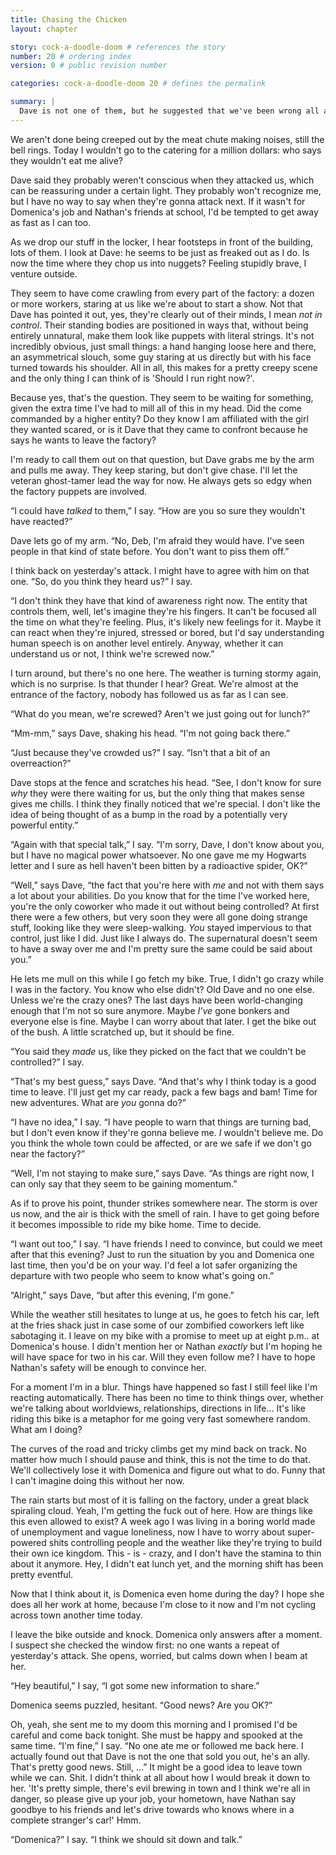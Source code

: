 ```yaml
---
title: Chasing the Chicken
layout: chapter

story: cock-a-doodle-doom # references the story
number: 20 # ordering index
version: 0 # public revision number

categories: cock-a-doodle-doom 20 # defines the permalink

summary: |
  Dave is not one of them, but he suggested that we've been wrong all along. It wouldn't be a *them* but an *it*? Are the factory workers the puppets of something with a greater power?
---
```

We aren't done being creeped out by the meat chute making noises, still the bell rings. Today I wouldn't go to the catering for a million dollars: who says they wouldn't eat me alive?

Dave said they probably weren't conscious when they attacked us, which can be reassuring under a certain light. They probably won't recognize me, but I have no way to say when they're gonna attack next. If it wasn't for Domenica's job and Nathan's friends at school, I'd be tempted to get away as fast as I can too.

As we drop our stuff in the locker, I hear footsteps in front of the building, lots of them. I look at Dave: he seems to be just as freaked out as I do. Is now the time where they chop us into nuggets? Feeling stupidly brave, I venture outside.

They seem to have come crawling from every part of the factory: a dozen or more workers, staring at us like we're about to start a show. Not that Dave has pointed it out, yes, they're clearly out of their minds, I mean *not in control*. Their standing bodies are positioned in ways that, without being entirely unnatural, make them look like puppets with literal strings. It's not incredibly obvious, just small things: a hand hanging loose here and there, an asymmetrical slouch, some guy staring at us directly but with his face turned towards his shoulder. All in all, this makes for a pretty creepy scene and the only thing I can think of is 'Should I run right now?'.

Because yes, that's the question. They seem to be waiting for something, given the extra time I've had to mill all of this in my head. Did the come commanded by a higher entity? Do they know I am affiliated with the girl they wanted scared, or is it Dave that they came to confront because he says he wants to leave the factory?

I'm ready to call them out on that question, but Dave grabs me by the arm and pulls me away. They keep staring, but don't give chase. I'll let the veteran ghost-tamer lead the way for now. He always gets so edgy when the factory puppets are involved.

“I could have *talked* to them,” I say. “How are you so sure they wouldn't have reacted?”

Dave lets go of my arm. “No, Deb, I'm afraid they would have. I've seen people in that kind of state before. You don't want to piss them off.”

I think back on yesterday's attack. I might have to agree with him on that one. “So, do you think they heard us?” I say.

“I don't think they have that kind of awareness right now. The entity that controls them, well, let's imagine they're his fingers. It can't be focused all the time on what they're feeling. Plus, it's likely new feelings for it. Maybe it can react when they're injured, stressed or bored, but I'd say understanding human speech is on another level entirely. Anyway, whether it can understand us or not, I think we're screwed now.”

I turn around, but there's no one here. The weather is turning stormy again, which is no surprise. Is that thunder I hear? Great. We're almost at the entrance of the factory, nobody has followed us as far as I can see.

“What do you mean, we're screwed? Aren't we just going out for lunch?”

“Mm-mm,” says Dave, shaking his head. “I'm not going back there.”

“Just because they've crowded us?” I say. “Isn't that a bit of an overreaction?”

Dave stops at the fence and scratches his head. “See, I don't know for sure *why* they were there waiting for us, but the only thing that makes sense gives me chills. I think they finally noticed that we're special. I don't like the idea of being thought of as a bump in the road by a potentially very powerful entity.”

“Again with that special talk,” I say. “I'm sorry, Dave, I don't know about you, but I have no magical power whatsoever. No one gave me my Hogwarts letter and I sure as hell haven't been bitten by a radioactive spider, OK?”

“Well,” says Dave, “the fact that you're here with *me* and not with them says a lot about your abilities. Do you know that for the time I've worked here, you're the only coworker who made it out without being controlled? At first there were a few others, but very soon they were all gone doing strange stuff, looking like they were sleep-walking. *You* stayed impervious to that control, just like I did. Just like I always do. The supernatural doesn't seem to have a sway over me and I'm pretty sure the same could be said about you.”

He lets me mull on this while I go fetch my bike. True, I didn't go crazy while I was in the factory. You know who else didn't? Old Dave and no one else. Unless we're the crazy ones? The last days have been world-changing enough that I'm not so sure anymore. Maybe *I've* gone bonkers and everyone else is fine. Maybe I can worry about that later. I get the bike out of the bush. A little scratched up, but it should be fine.

“You said they *made* us, like they picked on the fact that we couldn't be controlled?” I say.

“That's my best guess,” says Dave. “And that's why I think today is a good time to leave. I'll just get my car ready, pack a few bags and bam! Time for new adventures. What are *you* gonna do?”

“I have no idea,” I say. “I have people to warn that things are turning bad, but I don't even know if they're gonna believe me. *I* wouldn't believe me. Do you think the whole town could be affected, or are we safe if we don't go near the factory?”

“Well, I'm not staying to make sure,” says Dave. “As things are right now, I can only say that they seem to be gaining momentum.”

As if to prove his point, thunder strikes somewhere near. The storm is over us now, and the air is thick with the smell of rain. I have to get going before it becomes impossible to ride my bike home. Time to decide.

“I want out too,” I say. “I have friends I need to convince, but could we meet after that this evening? Just to run the situation by you and Domenica one last time, then you'd be on your way. I'd feel a lot safer organizing the departure with two people who seem to know what's going on.”

“Alright,” says Dave, “but after this evening, I'm gone.”

While the weather still hesitates to lunge at us, he goes to fetch his car, left at the fries shack just in case some of our zombified coworkers left like sabotaging it. I leave on my bike with a promise to meet up at eight p.m.. at Domenica's house. I didn't mention her or Nathan *exactly* but I'm hoping he will have space for two in his car. Will they even follow me? I have to hope Nathan's safety will be enough to convince her.

For a moment I'm in a blur. Things have happened so fast I still feel like I'm reacting automatically. There has been no time to think things over, whether we're talking about worldviews, relationships, directions in life… It's like riding this bike is a metaphor for me going very fast somewhere random. What am I doing?

The curves of the road and tricky climbs get my mind back on track. No matter how much I should pause and think, this is not the time to do that. We'll collectively lose it with Domenica and figure out what to do. Funny that I can't imagine doing this without her now.

The rain starts but most of it is falling on the factory, under a great black spiraling cloud. Yeah, I'm getting the fuck out of here. How are things like this even allowed to exist? A week ago I was living in a boring world made of unemployment and vague loneliness, now I have to worry about super-powered shits controlling people and the weather like they're trying to build their own ice kingdom. This - is - crazy, and I don't have the stamina to thin about it anymore. Hey, I didn't eat lunch yet, and the morning shift has been pretty eventful.

Now that I think about it, is Domenica even home during the day? I hope she does all her work at home, because I'm close to it now and I'm not cycling across town another time today.

I leave the bike outside and knock. Domenica only answers after a moment. I suspect she checked the window first: no one wants a repeat of yesterday's attack. She opens, worried, but calms down when I beam at her.

“Hey beautiful,” I say, “I got some new information to share.”

Domenica seems puzzled, hesitant. “Good news? Are you OK?”

Oh, yeah, she sent me to my doom this morning and I promised I'd be careful and come back tonight. She must be happy and spooked at the same time. “I'm fine,” I say. “No one ate me or followed me back here. I actually found out that Dave is not the one that sold you out, he's an ally. That's pretty good news. Still, …” It might be a good idea to leave town while we can. Shit. I didn't think at all about how I would break it down to her. 'It's pretty simple, there's evil brewing in town and I think we're all in danger, so please give up your job, your hometown, have Nathan say goodbye to his friends and let's drive towards who knows where in a complete stranger's car!' Hmm.

“Domenica?” I say. “I think we should sit down and talk.”

